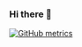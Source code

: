 ### Hi there 👋
[![GitHub metrics](https://metrics.lecoq.io/Tushar-ml?languages=1&isocalendar=1)](https://github.com/lowlighter/metrics)
